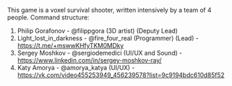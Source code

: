 This game is a voxel survival shooter, written intensively by a team of 4 people.
Command structure:
1) Philip Gorafonov - @filippgora (3D artist) (Deputy Lead)
2) Light_lost_in_darkness - @fire_four_real (Programmer) (Lead) - https://t.me/+mswwKHfyTKM0MDky
3) Sergey Moshkov - @sergiodemedici (UI/UX and Sound) - https://www.linkedin.com/in/sergey-moshkov-ray/
4) Katy Amorya - @amorya_katya (UI/UX) - https://vk.com/video455253949_456239578?list=9c9194bdc610d85f52
